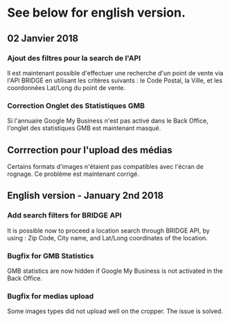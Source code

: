 See below for english version.
===

02 Janvier 2018
-----


### Ajout des filtres pour la search de l'API
Il est maintenant possible d'effectuer une recherche d'un point de vente via l'API BRIDGE en utilisant les critères suivants : le Code Postal, la Ville, et les coordonnées Lat/Long du point de vente.

### Correction Onglet des Statistiques GMB
Si l'annuaire Google My Business n'est pas activé dans le Back Office, l'onglet des statistiques GMB est maintenant masqué.

## Corrrection pour l'upload des médias
Certains formats d'images n'étaient pas compatibles avec l'écran de rognage. Ce problème est maintenant corrigé.


English version - January 2nd 2018
---

### Add search filters for BRIDGE API
It is possible now to proceed a location search through BRIDGE API, by using : Zip Code, City name, and Lat/Long coordinates of the location.

### Bugfix for GMB Statistics
GMB statistics are now hidden if Google My Business is not activated in the Back Office.

### Bugfix for medias upload
Some images types did not upload well on the cropper. The issue is solved.
